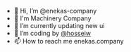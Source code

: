 - 👋 Hi, I’m @enekas-company
- 👀 I'm Machinery Company 
- 🌱 I’m currently updating new ui 
- 💞️ I’m coding by <a href="https://github.com/hosseiw">@hosseiw</a>
- 📫 How to reach me enekas.company

<!---
enekas-company/enekas-company is a ✨ special ✨ repository because its `README.md` (this file) appears on your GitHub profile.
You can click the Preview link to take a look at your changes.
--->
